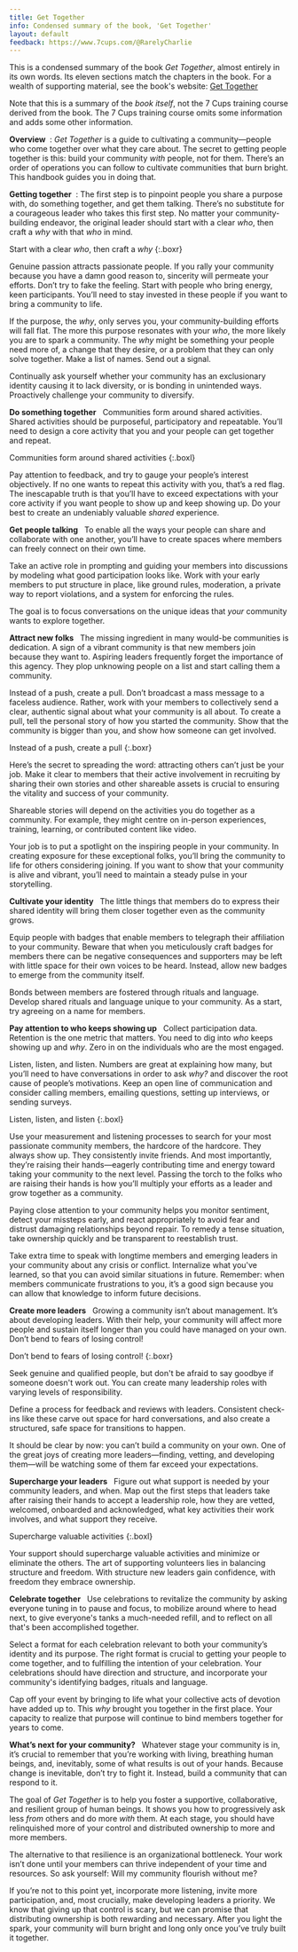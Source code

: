 ```yaml
---
title: Get Together
info: Condensed summary of the book, 'Get Together'
layout: default
feedback: https://www.7cups.com/@RarelyCharlie
---
```

<style>#content p.boxl, #content p.boxr {color: #a9ae; font-size: 150%; font-weight: bold; line-height: 1.33em; margin: 1em 1ex 1em 1ex; background: #f4f4ff; padding: 1ex; text-align: center; width: 40%; float: right; box-shadow: 4px 4px 12px rgba(0, 0, 0, .2);}
#content p.boxl {margin: 1em 1.5ex 1em 0; float: left;}
strong {margin-right: 1ex;}</style>

This is a condensed summary of the book *Get Together*, almost entirely in its own words. Its eleven sections match the chapters in the book. For a wealth of supporting material, see the book's website: [Get Together](https://gettogetherbook.com)

Note that this is a summary of the *book itself*, not the 7 Cups training course derived from the book. The 7 Cups training course omits some information and adds some other information.

**Overview**: *Get Together* is a guide to cultivating a community—people who come together over what they care about. The secret to getting people together is this: build your community *with* people, not for them. There’s an order of operations you can follow to cultivate communities that burn bright. This handbook guides you in doing that.


**Getting together**: The first step is to pinpoint people you share a purpose with, do something together, and get them talking. There’s no substitute for a courageous leader who takes this first step. No matter your community-building endeavor, the original leader should start with a clear *who*, then craft a *why* with that *who* in mind.

Start with a clear *who*, then craft a *why*
{:.boxr}

Genuine passion attracts passionate people. If you rally your community because you have a damn good reason to, sincerity will permeate your efforts. Don’t try to fake the feeling. Start with people who bring energy, keen participants. You’ll need to stay invested in these people if you want to bring a community to life.

If the purpose, the *why*, only serves you, your community-building efforts will fall flat. The more this purpose resonates with your *who*, the more likely you are to spark a community. The *why* might be something your people need more of, a change that they desire, or a problem that they can only solve together. Make a list of names. Send out a signal.

Continually ask yourself whether your community has an exclusionary identity causing it to lack diversity, or is bonding in unintended ways. Proactively challenge your community to diversify.


**Do something together** Communities form around shared activities. Shared activities should be purposeful, participatory and repeatable. You’ll need to design a core activity that you and your people can get together and repeat.

Communities form around shared activities
{:.boxl}

Pay attention to feedback, and try to gauge your people’s interest objectively. If no one wants to repeat this activity with you, that’s a red flag. The inescapable truth is that you’ll have to exceed expectations with your core activity if you want people to show up and keep showing up. Do your best to create an undeniably valuable *shared* experience.


**Get people talking** To enable all the ways your people can share and collaborate with one another, you’ll have to create spaces where members can freely connect on their own time.

Take an active role in prompting and guiding your members into discussions by modeling what good participation looks like. Work with your early members to put structure in place, like ground rules, moderation, a private way to report violations, and a system for enforcing the rules.

The goal is to focus conversations on the unique ideas that *your* community wants to explore together. 


**Attract new folks** The missing ingredient in many would-be communities is dedication. A sign of a vibrant community is that new members join because they want to. Aspiring leaders frequently forget the importance of this agency. They plop unknowing people on a list and start calling them a community.

Instead of a push, create a pull. Don’t broadcast a mass message to a faceless audience. Rather, work with your members to collectively send a clear, authentic signal about what your community is all about. To create a pull, tell the personal story of how you started the community. Show that the community is bigger than you, and show how someone can get involved.

Instead of a push, create a pull
{:.boxr}

Here’s the secret to spreading the word: attracting others can’t just be your job. Make it clear to members that their active involvement in recruiting by sharing their own stories and other shareable assets is crucial to ensuring the vitality and success of your community.

Shareable stories will depend on the activities you do together as a community. For example, they might centre on in-person experiences, training, learning, or contributed content like video.

Your job is to put a spotlight on the inspiring people in your community. In creating exposure for these exceptional folks, you’ll bring the community to life for others considering joining. If you want to show that your community is alive and vibrant, you’ll need to maintain a steady pulse in your storytelling.


**Cultivate your identity** The little things that members do to express their shared identity will bring them closer together even as the community grows.

Equip people with badges that enable members to telegraph their affiliation to your community. Beware that when you meticulously craft badges for members there can be negative consequences and supporters may be left with little space for their own voices to be heard. Instead, allow new badges to emerge from the community itself.

Bonds between members are fostered through rituals and language. Develop shared rituals and language unique to your community. As a start, try agreeing on a name for members.


**Pay attention to who keeps showing up** Collect participation data. Retention is the one metric that matters. You need to dig into *who* keeps showing up and *why*. Zero in on the individuals who are the most engaged.

Listen, listen, and listen. Numbers are great at explaining how many, but you’ll need to have conversations in order to ask *why?* and discover the root cause of people’s motivations. Keep an open line of communication and consider calling members, emailing questions, setting up interviews, or sending surveys.

Listen, listen, and listen
{:.boxl}

Use your measurement and listening processes to search for your most passionate community members, the hardcore of the hardcore. They always show up. They consistently invite friends. And most importantly, they’re raising their hands—eagerly contributing time and energy toward taking your community to the next level. Passing the torch to the folks who are raising their hands is how you’ll
multiply your efforts as a leader and grow together as a community.

Paying close attention to your community helps you monitor sentiment, detect your missteps early, and react appropriately to avoid fear and distrust damaging relationships beyond repair. To remedy a tense situation, take ownership quickly and be transparent to reestablish trust.

Take extra time to speak with longtime members and emerging leaders in your community about any crisis or conflict. Internalize what you've learned, so that you can avoid similar situations in future. Remember: when members communicate frustrations to you, it’s a good sign because you can allow that knowledge to inform future decisions.


**Create more leaders** Growing a community isn’t about management. It’s about developing leaders. With their help, your community will affect more people and sustain itself longer than you could have managed on your own. Don’t bend to fears of losing control!

Don’t bend to fears of losing control!
{:.boxr}

Seek genuine and qualified people, but don't be afraid to say goodbye if someone doesn't work out. You can create many leadership roles with varying levels of responsibility.

Define a process for feedback and reviews with leaders. Consistent check-ins like these carve out space for hard conversations, and also create a structured, safe space for transitions to happen.

It should be clear by now: you can’t build a community on your own. One of the great joys of creating more leaders—finding, vetting, and developing them—will be watching some of them far exceed your expectations.


**Supercharge your leaders** Figure out what support is needed by your community leaders, and when. Map out the first steps that leaders take after raising their hands to accept a leadership role, how they are vetted, welcomed, onboarded and acknowledged, what key activities their work involves, and what support they receive.

Supercharge valuable activities
{:.boxl}

Your support should supercharge valuable activities and minimize or eliminate the others. The art of supporting volunteers lies in balancing structure and freedom. With structure new leaders gain confidence, with freedom they embrace ownership.


**Celebrate together** Use celebrations to revitalize the community by asking everyone tuning in to pause and focus, to mobilize around where to head next, to give everyone's tanks a much-needed refill, and to reflect on all that's been accomplished together.

Select a format for each celebration relevant to both your community’s identity and its purpose. The right format is crucial to getting your people to come together, and to fulfilling the intention of your celebration. Your celebrations should have direction and structure, and incorporate your community's identifying badges, rituals and language.

Cap off your event by bringing to life what your collective acts of devotion have added up to. This *why* brought you together in the first place. Your capacity to realize that purpose will continue to bind members together for years to come.


**What’s next for your community?** Whatever stage your community is in, it’s crucial to remember that you’re working with living, breathing human beings, and, inevitably, some of what results is out of your hands. Because change is inevitable, don’t try to fight it. Instead, build a community that can respond to it.

The goal of *Get Together* is to help you foster a supportive, collaborative, and resilient group of human beings. It shows you how to progressively ask less *from* others and do more *with* them. At each stage, you should have relinquished more of your control and distributed ownership to more and more members.

The alternative to that resilience is an organizational bottleneck. Your work isn’t done until your members can thrive independent of your time and resources. So ask yourself: Will my community flourish without me? 

If you’re not to this point yet, incorporate more listening, invite more
participation, and, most crucially, make developing leaders a priority. We know
that giving up that control is scary, but we can promise that distributing
ownership is both rewarding and necessary. After you light the spark, your
community will burn bright and long only once you’ve truly built it together.
